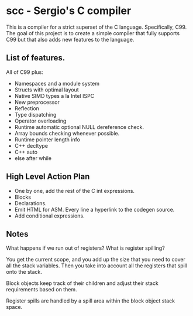 scc - Sergio's C compiler
====================================

This is a compiler for a strict superset of the C
language. Specifically, C99.  The goal of this project is to create a
simple compiler that fully supports C99 but that also adds new
features to the language.

List of features.
-----------------

All of C99 plus:

- Namespaces and a module system
- Structs with optimal layout
- Native SIMD types a la Intel ISPC
- New preprocessor
- Reflection
- Type dispatching
- Operator overloading
- Runtime automatic optional NULL dereference check.
- Array bounds checking whenever possible.
- Runtime pointer length info
- C++ decltype
- C++ auto
- else after while


High Level Action Plan
----------------------

- One by one, add the rest of the C int expressions.
- Blocks
- Declarations.
- Emit HTML for ASM. Every line a hyperlink to the codegen source.
- Add conditional expressions.


Notes
-----

What happens if we run out of registers?
What is register spilling?

You get the current scope, and you add up the size that you need to
cover all the stack variables. Then you take into account all the
registers that spill onto the stack.

Block objects keep track of their children and adjust their stack
requirements based on them.

Register spills are handled by a spill area within the block object
stack space.
